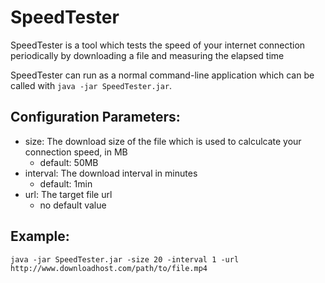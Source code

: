 # SpeedTester

SpeedTester is a tool which tests the speed of your internet connection periodically by downloading a file and measuring the elapsed time

SpeedTester can run as a normal command-line application which can be called with ``java -jar SpeedTester.jar``.

## Configuration Parameters:
* size: The download size of the file which is used to calculcate your connection speed, in MB
  * default: 50MB
* interval: The download interval in minutes
  * default: 1min
* url: The target file url
  * no default value

## Example:
``
java -jar SpeedTester.jar -size 20 -interval 1 -url http://www.downloadhost.com/path/to/file.mp4
``